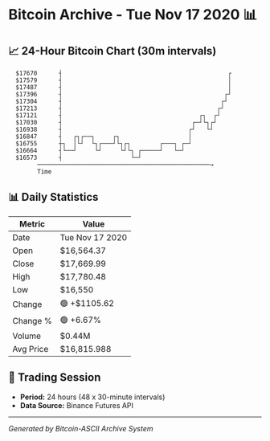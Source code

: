 # Bitcoin Archive - Tue Nov 17 2020 📊

## 📈 24-Hour Bitcoin Chart (30m intervals)

```
  $17670      ┤                                              ┌ 
  $17579      ┤                                              │ 
  $17487      ┤                                              │ 
  $17396      ┤                                             ┌┘ 
  $17304      ┤                                            ┌┘  
  $17213      ┤                                           ┌┘   
  $17121      ┤                                      ┌┐  ┌┘    
  $17030      ┤                                    ┌─┘└┐┌┘     
  $16938      ┤                                   ┌┘   └┘      
  $16847      ┤   ┌┐┌──┐     ┌┐                   │            
  $16755      ┼┐  │└┘  └┐┌───┘└┐┌┐        ┌───┐ ┌─┘            
  $16664      ┤└──┘     └┘     └┘└┐ ┌─────┘   └─┘              
  $16573      ┤                   └─┘                          
        ────────────────────────────────────────────────→
        Time
```

## 📊 Daily Statistics

| Metric | Value |
|--------|-------|
| Date | Tue Nov 17 2020 |
| Open | $16,564.37 |
| Close | $17,669.99 |
| High | $17,780.48 |
| Low | $16,550 |
| Change | 🟢 +$1105.62 |
| Change % | 🟢 +6.67% |
| Volume | $0.44M |
| Avg Price | $16,815.988 |

## 📅 Trading Session

- **Period:** 24 hours (48 x 30-minute intervals)
- **Data Source:** Binance Futures API

---
*Generated by Bitcoin-ASCII Archive System*
